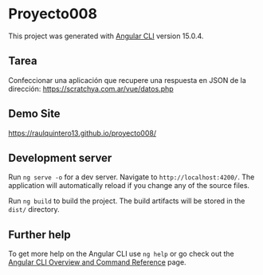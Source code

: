 # Proyecto008

This project was generated with [Angular CLI](https://github.com/angular/angular-cli) version 15.0.4.

## Tarea
Confeccionar una aplicación que recupere una respuesta en JSON de la dirección: https://scratchya.com.ar/vue/datos.php

## Demo Site
https://raulquintero13.github.io/proyecto008/

## Development server

Run `ng serve -o` for a dev server. Navigate to `http://localhost:4200/`. The application will automatically reload if you change any of the source files.


Run `ng build` to build the project. The build artifacts will be stored in the `dist/` directory.

## Further help

To get more help on the Angular CLI use `ng help` or go check out the [Angular CLI Overview and Command Reference](https://angular.io/cli) page.
